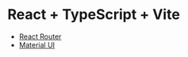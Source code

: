 # React + TypeScript + Vite

- [React Router](https://reactrouter.com/home)
- [Material UI](https://mui.com/material-ui/getting-started/)

